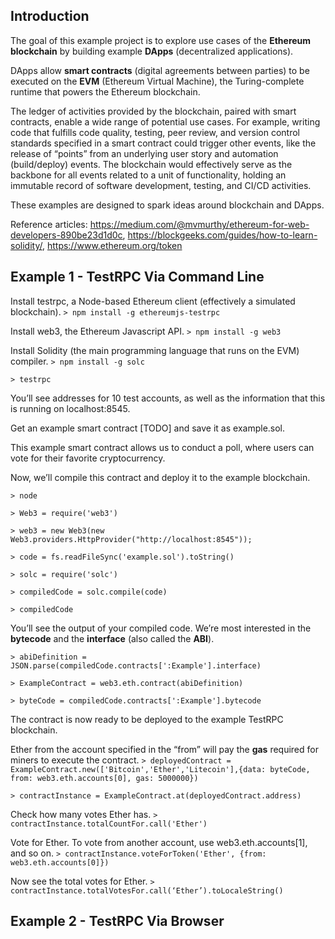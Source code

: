 ## Introduction
 
The goal of this example project is to explore use cases of the **Ethereum blockchain** by building example **DApps** (decentralized applications).
 
DApps allow **smart contracts** (digital agreements between parties) to be executed on the **EVM** (Ethereum Virtual Machine), the Turing-complete runtime that powers the Ethereum blockchain.
 
The ledger of activities provided by the blockchain, paired with smart contracts, enable a wide range of potential use cases. For example, writing code that fulfills code quality, testing, peer review, and version control standards specified in a smart contract could trigger other events, like the release of “points” from an underlying user story and automation (build/deploy) events. The blockchain would effectively serve as the backbone for all events related to a unit of functionality, holding an immutable record of software development, testing, and CI/CD activities.
 
These examples are designed to spark ideas around blockchain and DApps.

Reference articles: https://medium.com/@mvmurthy/ethereum-for-web-developers-890be23d1d0c, https://blockgeeks.com/guides/how-to-learn-solidity/, https://www.ethereum.org/token
 
## Example 1 - TestRPC Via Command Line
 
Install testrpc, a Node-based Ethereum client (effectively a simulated blockchain).
`> npm install -g ethereumjs-testrpc`
 
Install web3, the Ethereum Javascript API.
`> npm install -g web3`
 
Install Solidity (the main programming language that runs on the EVM) compiler.
`> npm install -g solc`
 
`> testrpc`
 
You’ll see addresses for 10 test accounts, as well as the information that this is running on localhost:8545.
 
Get an example smart contract [TODO] and save it as example.sol.

This example smart contract allows us to conduct a poll, where users can vote for their favorite cryptocurrency.
 
Now, we’ll compile this contract and deploy it to the example blockchain.
 
`> node`
 
`> Web3 = require('web3')`
 
`> web3 = new Web3(new Web3.providers.HttpProvider("http://localhost:8545"));`
 
`> code = fs.readFileSync('example.sol').toString()`
 
`> solc = require('solc')`
 
`> compiledCode = solc.compile(code)`
 
`> compiledCode`
 
You’ll see the output of your compiled code. We’re most interested in the **bytecode** and the **interface** (also called the **ABI**).

`> abiDefinition = JSON.parse(compiledCode.contracts[':Example'].interface)`
 
`> ExampleContract = web3.eth.contract(abiDefinition)`
 
`> byteCode = compiledCode.contracts[':Example'].bytecode`
 
The contract is now ready to be deployed to the example TestRPC blockchain.
 
Ether from the account specified in the “from” will pay the **gas** required for miners to execute the contract.
`> deployedContract = ExampleContract.new(['Bitcoin','Ether','Litecoin'],{data: byteCode, from: web3.eth.accounts[0], gas: 5000000})`

`> contractInstance = ExampleContract.at(deployedContract.address)`
 
Check how many votes Ether has.
`> contractInstance.totalCountFor.call('Ether')`
 
Vote for Ether. To vote from another account, use web3.eth.accounts[1], and so on.
`> contractInstance.voteForToken('Ether', {from: web3.eth.accounts[0]})`
 
Now see the total votes for Ether.
`> contractInstance.totalVotesFor.call(‘Ether’).toLocaleString()`
 
## Example 2 - TestRPC Via Browser


